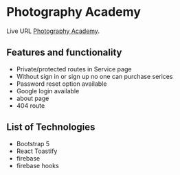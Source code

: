 # Photography Academy

Live URL [Photography Academy](https://photographyacademy-3469b.web.app/).

## Features and functionality
* Private/protected routes in Service page
* Without sign in or sign up no one can purchase serices
* Password reset option available
* Google login available
* about page
* 404 route

## List of Technologies

* Bootstrap 5
* React Toastify
* firebase
* firebase hooks